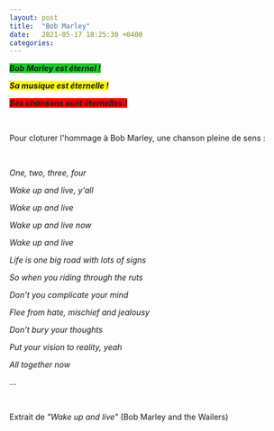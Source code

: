 ```yaml
---
layout: post
title:  "Bob Marley"
date:   2021-05-17 18:25:30 +0400
categories: 
---
```


<span style="background: #14d022">***Bob Marley est éternel !***</span>

<span style="background: yellow">***Sa musique est éternelle !***</span>

<span style="background: red">***Ses chansons sont éternelles !***</span>


<br>

Pour cloturer l'hommage à Bob Marley, une chanson pleine de sens : 

<br>

*One, two, three, four*

*Wake up and live, y'all*

*Wake up and live*

*Wake up and live now*

*Wake up and live*

*Life is one big road with lots of signs*

*So when you riding through the ruts*

*Don't you complicate your mind*

*Flee from hate, mischief and jealousy*

*Don't bury your thoughts*

*Put your vision to reality, yeah*

*All together now*

...

<br>

Extrait de *"Wake up and live"* (Bob Marley and the Wailers)